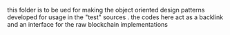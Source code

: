 this folder is to be ued for making the object oriented design patterns developed for 
usage in the "test" sources . the codes here act as a backlink and an
interface for the raw blockchain implementations 